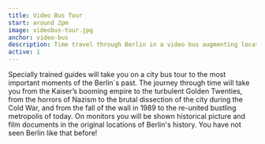 ```yaml
---
title: Video Bus Tour
start: around 2pm
image: videobus-tour.jpg
anchor: video-bus
description: Time travel through Berlin in a video bus augmenting locations with original film documents 
active: 1
---
```


Specially trained guides will take you on a city bus tour to the most important moments of the Berlin´s past. The journey through time will take you from the Kaiser’s booming empire to the turbulent Golden Twenties, from the horrors of Nazism to the brutal dissection of the city during the Cold War, and from the fall of the wall in 1989 to the re-united bustling metropolis of today. On monitors you will be shown historical picture and film documents in the original locations of Berlin's history. You have not seen Berlin like that before!

